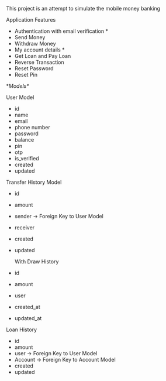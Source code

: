 This project is an attempt to simulate the mobile money banking

Application Features

* Authentication with email verification *
* Send Money
* Withdraw Money
* My account details *
* Get Loan and Pay Loan
* Reverse Transaction
* Reset Password
* Reset Pin

**Models\**

User Model

* id
* name
* email
* phone number
* password
* balance
* pin
* otp
* is_verified
* created
* updated

Transfer History Model

* id
* amount
* sender -> Foreign Key to User Model
* receiver
* created
* updated

  With Draw History
* id
* amount
* user
* created_at
* updated_at

Loan History

* id
* amount
* user -> Foreign Key to User Model
* Account -> Foreign Key to Account Model
* created
* updated
